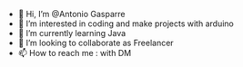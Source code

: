 - 👋 Hi, I’m @Antonio Gasparre
- 👀 I’m interested in coding and make projects with arduino 
- 🌱 I’m currently learning Java
- 💞️ I’m looking to collaborate as Freelancer
- 📫 How to reach me : with DM

<!---
Gaspardian/Gaspardian is a ✨ special ✨ repository because its `README.md` (this file) appears on your GitHub profile.
You can click the Preview link to take a look at your changes.
--->
